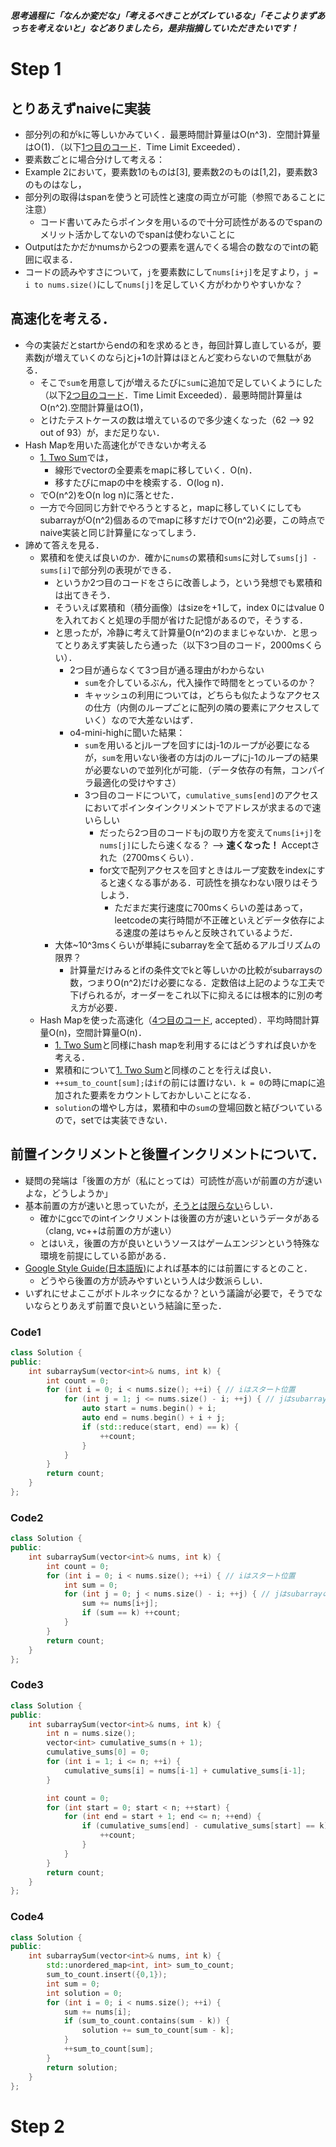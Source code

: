 ***思考過程に「なんか変だな」「考えるべきことがズレているな」「そこよりまずあっちを考えないと」などありましたら，是非指摘していただきたいです！***
# Step 1
## とりあえずnaiveに実装
  - 部分列の和が`k`に等しいかみていく．最悪時間計算量はO(n^3)．空間計算量はO(1)．（以下[1つ目のコード](#Code1)．Time Limit Exceeded）．
  - 要素数ごとに場合分けして考える：
  - Example 2において，要素数1のものは[3], 要素数2のものは[1,2]，要素数3のものはなし，
  - 部分列の取得はspanを使うと可読性と速度の両立が可能（参照であることに注意）
    - コード書いてみたらポインタを用いるので十分可読性があるのでspanのメリット活かしてないのでspanは使わないことに
  - Outputはたかだかnumsから2つの要素を選んでくる場合の数なのでintの範囲に収まる．
  - コードの読みやすさについて，`j`を要素数にして`nums[i+j]`を足すより，`j = i to nums.size()`にして`nums[j]`を足していく方がわかりやすいかな？
## 高速化を考える．
  - 今の実装だとstartからendの和を求めるとき，毎回計算し直しているが，要素数jが増えていくのならjとj+1の計算はほとんど変わらないので無駄がある．
    - そこで`sum`を用意してjが増えるたびに`sum`に追加で足していくようにした（以下[2つ目のコード](#Code2)．Time Limit Exceeded）．最悪時間計算量はO(n^2).空間計算量はO(1)，
    - とけたテストケースの数は増えているので多少速くなった（62 --> 92 out of 93）が，まだ足りない．
  - Hash Mapを用いた高速化ができないか考える
    - [1. Two Sum](https://leetcode.com/problems/two-sum/description/)では，
      - 線形でvectorの全要素をmapに移していく．O(n)．
      - 移すたびにmapの中を検索する．O(log n)．
    - でO(n^2)をO(n log n)に落とせた．
    - 一方で今回同じ方針でやろうとすると，mapに移していくにしてもsubarrayがO(n^2)個あるのでmapに移すだけでO(n^2)必要，この時点でnaive実装と同じ計算量になってしまう．
  - 諦めて答えを見る．
    - 累積和を使えば良いのか．確かに`nums`の累積和`sums`に対して`sums[j] - sums[i]`で部分列の表現ができる．
      - というか2つ目のコードをさらに改善しよう，という発想でも累積和は出てきそう．
      - そういえば累積和（積分画像）はsizeを+1して，index 0にはvalue 0を入れておくと処理の手間が省けた記憶があるので，そうする．
      - と思ったが，冷静に考えて計算量O(n^2)のままじゃないか．と思ってとりあえず実装したら通った（以下3つ目のコード，2000msくらい）．
        - 2つ目が通らなくて3つ目が通る理由がわからない
          - `sum`を介しているぶん，代入操作で時間をとっているのか？
          - キャッシュの利用については，どちらも似たようなアクセスの仕方（内側のループごとに配列の隣の要素にアクセスしていく）なので大差ないはず．
        - o4-mini-highに聞いた結果：
          - `sum`を用いるとjループを回すにはj-1のループが必要になるが，`sum`を用いない後者の方はjのループにj-1のループの結果が必要ないので並列化が可能．（データ依存の有無，コンパイラ最適化の受けやすさ）
          - 3つ目のコードについて，`cumulative_sums[end]`のアクセスにおいてポインタインクリメントでアドレスが求まるので速いらしい
            - だったら2つ目のコードもjの取り方を変えて`nums[i+j]`を`nums[j]`にしたら速くなる？ --> **速くなった！** Acceptされた（2700msくらい）．
            - for文で配列アクセスを回すときはループ変数をindexにすると速くなる事がある．可読性を損なわない限りはそうしよう．
              - ただまだ実行速度に700msくらいの差はあって，leetcodeの実行時間が不正確といえどデータ依存による速度の差はちゃんと反映されているようだ．
      - 大体~10^3msくらいが単純にsubarrayを全て舐めるアルゴリズムの限界？
        - 計算量だけみるとifの条件文でkと等しいかの比較がsubarraysの数，つまりO(n^2)だけ必要になる．定数倍は上記のような工夫で下げられるが，オーダーをこれ以下に抑えるには根本的に別の考え方が必要．
    - Hash Mapを使った高速化（[4つ目のコード](#Code4), accepted）．平均時間計算量O(n)，空間計算量O(n)．
      - [1. Two Sum](https://leetcode.com/problems/two-sum/description/)と同様にhash mapを利用するにはどうすれば良いかを考える．
      - 累積和について[1. Two Sum](https://leetcode.com/problems/two-sum/description/)と同様のことを行えば良い．
      - `++sum_to_count[sum];`は`if`の前には置けない．`k = 0`の時にmapに追加された要素をカウントしておかしいことになる．
      - `solution`の増やし方は，累積和中の`sum`の登場回数と結びついているので，setでは実装できない．
## 前置インクリメントと後置インクリメントについて．
  - 疑問の発端は「後置の方が（私にとっては）可読性が高いが前置の方が速いよな，どうしようか」
  - 基本前置の方が速いと思っていたが，[そうとは限らない](https://cpp.aquariuscode.com/preincriment-vs-postincriment)らしい．
    - 確かにgccでのintインクリメントは後置の方が速いというデータがある（clang, vc++は前置の方が速い）
    - とはいえ，後置の方が良いというソースはゲームエンジンという特殊な環境を前提にしている節がある．
  - [Google Style Guide(日本語版)](https://ttsuki.github.io/styleguide/cppguide.ja.html#Preincrement_and_Predecrement)によれば基本的には前置にするとのこと．
    - どうやら後置の方が読みやすいという人は少数派らしい．
  - いずれにせよここがボトルネックになるか？という議論が必要で，そうでないならとりあえず前置で良いという結論に至った．

### Code1
```cpp
class Solution {
public:
    int subarraySum(vector<int>& nums, int k) {
        int count = 0;
        for (int i = 0; i < nums.size(); ++i) { // iはスタート位置
            for (int j = 1; j <= nums.size() - i; ++j) { // jはsubarrayの要素数
                auto start = nums.begin() + i;
                auto end = nums.begin() + i + j;
                if (std::reduce(start, end) == k) {
                    ++count;
                }
            }
        }
        return count;
    }
};
```
### Code2
```cpp
class Solution {
public:
    int subarraySum(vector<int>& nums, int k) {
        int count = 0;
        for (int i = 0; i < nums.size(); ++i) { // iはスタート位置
            int sum = 0;
            for (int j = 0; j < nums.size() - i; ++j) { // jはsubarrayの要素数
                sum += nums[i+j];
                if (sum == k) ++count;
            }
        }
        return count;
    }
};
```
### Code3
```cpp
class Solution {
public:
    int subarraySum(vector<int>& nums, int k) {
        int n = nums.size();
        vector<int> cumulative_sums(n + 1);
        cumulative_sums[0] = 0;
        for (int i = 1; i <= n; ++i) {
            cumulative_sums[i] = nums[i-1] + cumulative_sums[i-1];
        }

        int count = 0;
        for (int start = 0; start < n; ++start) {
            for (int end = start + 1; end <= n; ++end) {
                if (cumulative_sums[end] - cumulative_sums[start] == k) {
                    ++count;
                }
            }
        }
        return count;
    }
};
```
### Code4
```cpp
class Solution {
public:
    int subarraySum(vector<int>& nums, int k) {
        std::unordered_map<int, int> sum_to_count;
        sum_to_count.insert({0,1});
        int sum = 0;
        int solution = 0;
        for (int i = 0; i < nums.size(); ++i) {
            sum += nums[i];
            if (sum_to_count.contains(sum - k)) {
                solution += sum_to_count[sum - k];
            }
            ++sum_to_count[sum];
        }
        return solution;
    }
};
```
# Step 2
